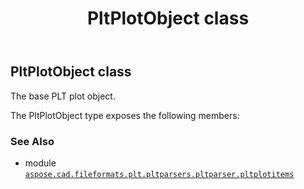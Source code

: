 ﻿---
title: PltPlotObject class
second_title: Aspose.CAD for Python via .NET API References
description: 
type: docs
weight: 90
url: /aspose.cad.fileformats.plt.pltparsers.pltparser.pltplotitems/pltplotobject/
is_root: false
---

## PltPlotObject class

The base PLT plot object.



The PltPlotObject type exposes the following members:


### See Also
* module [`aspose.cad.fileformats.plt.pltparsers.pltparser.pltplotitems`](..)
